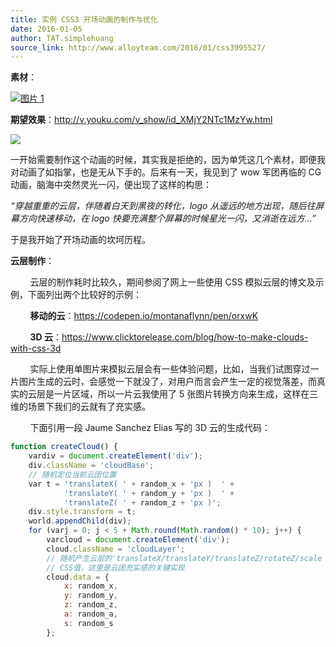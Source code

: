 ```yaml
---
title: 实例 CSS3 开场动画的制作与优化
date: 2016-01-05
author: TAT.simplehuang
source_link: http://www.alloyteam.com/2016/01/css3995527/
---
```


<!-- {% raw %} - for jekyll -->

**素材**：

[![图片 1](http://www.alloyteam.com/wp-content/uploads/2015/12/图片11-300x77.png)](http://www.alloyteam.com/wp-content/uploads/2015/12/图片11.png)

**期望效果**：<http://v.youku.com/v_show/id_XMjY2NTc1MzYw.html>

![](http://huangxingbang.github.io/openSense/asset/img/aab.gif)

一开始需要制作这个动画的时候，其实我是拒绝的，因为单凭这几个素材，即便我对动画了如指掌，也是无从下手的。后来有一天，我见到了 wow 军团再临的 CG 动画，脑海中突然灵光一闪，便出现了这样的构思：

_“穿越重重的云层，伴随着白天到黑夜的转化，logo 从遥远的地方出现，随后往屏幕方向快速移动，在 logo 快要充满整个屏幕的时候星光一闪，又消逝在远方...”_ 

于是我开始了开场动画的坎坷历程。

**云层制作**：

        云层的制作耗时比较久，期间参阅了网上一些使用 CSS 模拟云层的博文及示例，下面列出两个比较好的示例：

        **移动的云**：<https://codepen.io/montanaflynn/pen/orxwK>

        **3D 云**：<https://www.clicktorelease.com/blog/how-to-make-clouds-with-css-3d>

        实际上使用单图片来模拟云层会有一些体验问题，比如，当我们试图穿过一片图片生成的云时，会感觉一下就没了，对用户而言会产生一定的视觉落差，而真实的云层是一片区域，所以一片云我使用了 5 张图片转换方向来生成，这样在三维的场景下我们的云就有了充实感。

        下面引用一段 Jaume Sanchez Elias 写的 3D 云的生成代码：

```javascript
function createCloud() {
    vardiv = document.createElement('div');
    div.className = 'cloudBase';
    // 随机定位当前云团位置
    var t = 'translateX( ' + random_x + 'px )  ' +
            'translateY( ' + random_y + 'px )  ' +
            'translateZ( ' + random_z + 'px )';
    div.style.transform = t;
    world.appendChild(div);
    for (varj = 0; j < 5 + Math.round(Math.random() * 10); j++) {
        varcloud = document.createElement('div');
        cloud.className = 'cloudLayer';
        // 随机产生云层的'translateX/translateY/translateZ/rotateZ/scale 
        // CSS值，这里是云团充实感的关键实现
        cloud.data = {
            x: random_x,
            y: random_y,
            z: random_z,
            a: random_a,
            s: random_s
        };
```


<!-- {% endraw %} - for jekyll -->